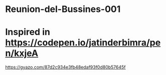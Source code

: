 # Reunion-del-Bussines-001
# Inspired in https://codepen.io/jatinderbimra/pen/kxjeA
https://gyazo.com/87d2c934e3fb48edaf93f0d80b57645f

